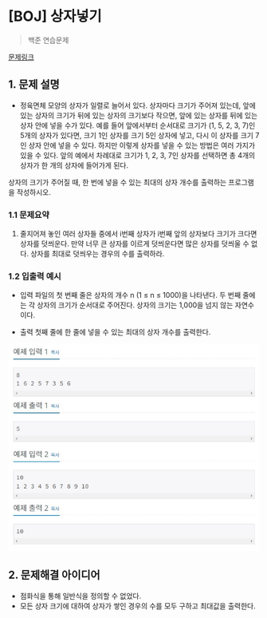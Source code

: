 # [BOJ] 상자넣기

> 백준 연습문제

[문제링크](https://www.acmicpc.net/problem/1965)

## 1. 문제 설명
- 정육면체 모양의 상자가 일렬로 늘어서 있다. 상자마다 크기가 주어져 있는데, 앞에 있는 상자의 크기가 뒤에 있는 상자의 크기보다 작으면, 앞에 있는 상자를 뒤에 있는 상자 안에 넣을 수가 있다. 예를 들어 앞에서부터 순서대로 크기가 (1, 5, 2, 3, 7)인 5개의 상자가 있다면, 크기 1인 상자를 크기 5인 상자에 넣고, 다시 이 상자를 크기 7인 상자 안에 넣을 수 있다. 하지만 이렇게 상자를 넣을 수 있는 방법은 여러 가지가 있을 수 있다. 앞의 예에서 차례대로 크기가 1, 2, 3, 7인 상자를 선택하면 총 4개의 상자가 한 개의 상자에 들어가게 된다.

상자의 크기가 주어질 때, 한 번에 넣을 수 있는 최대의 상자 개수를 출력하는 프로그램을 작성하시오.


### 1.1 문제요약

1. 줄지어져 놓인 여러 상자들 중에서 i번째 상자가 i번째 앞의 상자보다 크기가 크다면 상자를 덧씌운다. 만약 너무 큰 상자를 이르게 덧씌운다면 많은 상자를 덧씌울 수 없다. 상자를 최대로 덧씌우는 경우의 수를 출력하라.


### 1.2 입출력 예시

- 입력
  파일의 첫 번째 줄은 상자의 개수 n (1 ≤ n ≤ 1000)을 나타낸다. 두 번째 줄에는 각 상자의 크기가 순서대로 주어진다. 상자의 크기는 1,000을 넘지 않는 자연수이다.
  
- 출력
  첫째 줄에 한 줄에 넣을 수 있는 최대의 상자 개수를 출력한다.

<img src='입출력 예시.JPG'>

## 2. 문제해결 아이디어
- 점화식을 통해 일반식을 정의할 수 없었다.
- 모든 상자 크기에 대하여 상자가 쌓인 경우의 수를 모두 구하고 최대값을 출력한다.


